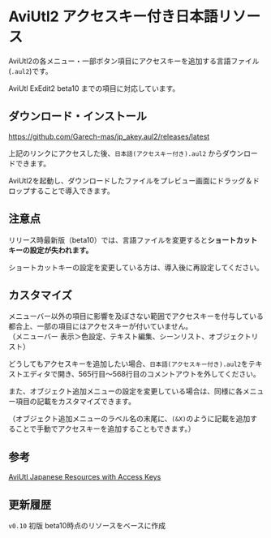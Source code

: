 # AviUtl2 アクセスキー付き日本語リソース
AviUtl2の各メニュー・一部ボタン項目にアクセスキーを追加する言語ファイル(`.aul2`)です。

AviUtl ExEdit2 beta10 までの項目に対応しています。

## ダウンロード・インストール
https://github.com/Garech-mas/jp_akey.aul2/releases/latest

上記のリンクにアクセスした後、`日本語(アクセスキー付き).aul2` からダウンロードできます。

AviUtl2を起動し、ダウンロードしたファイルをプレビュー画面にドラッグ＆ドロップすることで導入できます。

## 注意点
リリース時最新版（beta10）では、言語ファイルを変更すると**ショートカットキーの設定が失われます。**

ショートカットキーの設定を変更している方は、導入後に再設定してください。

## カスタマイズ
メニューバー以外の項目に影響を及ぼさない範囲でアクセスキーを付与している都合上、一部の項目にはアクセスキーが付いていません。<br>
（メニューバー 表示＞色設定、テキスト編集、シーンリスト、オブジェクトリスト）

どうしてもアクセスキーを追加したい場合、`日本語(アクセスキー付き).aul2`をテキストエディタで開き、565行目～568行目のコメントアウトを外してください。

また、オブジェクト追加メニューの設定を変更している場合は、同様に各メニュー項目の記載をカスタマイズできます。

（オブジェクト追加メニューのラベル名の末尾に、`(&X)`のように記載を追加することで手動でアクセスキーを追加することもできます。）

## 参考
[AviUtl Japanese Resources with Access Keys](https://github.com/k-takata/aviutl-jp_resource3)

## 更新履歴
`v0.10` 初版 beta10時点のリソースをベースに作成
